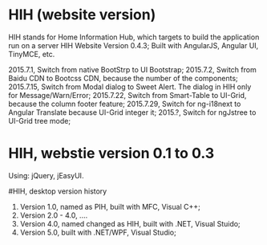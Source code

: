 # HIH (website version)
HIH stands for Home Information Hub, which targets to build the application run on a server 
HIH Website Version 0.4.3;
Built with AngularJS, Angular UI, TinyMCE, etc.

2015.7.1, Switch from native BootStrp to UI Bootstrap;
2015.7.2, Switch from Baidu CDN to Bootcss CDN, because the number of the components;
2015.7.15, Switch from Modal dialog to Sweet Alert. The dialog in HIH only for Message/Warn/Error; 
2015.7.22, Switch from Smart-Table to UI-Grid, because the column footer feature;
2015.7.29, Switch for ng-i18next to Angular Translate because UI-Grid integer it;
2015.?, Switch for ngJstree to UI-Grid tree mode;


# HIH, webstie version 0.1 to 0.3
Using: jQuery, jEasyUI.


#HIH, desktop version history
1. Version 1.0, named as PIH, built with MFC, Visual C++;
2. Version 2.0 - 4.0, ....
3. Version 4.0, named changed as HIH, built with .NET, Visual Stuido;
4. Version 5.0, built with .NET/WPF, Visual Studio;



